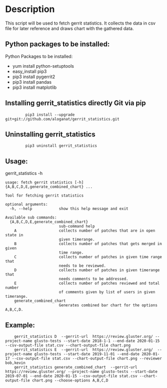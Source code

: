 # Description

This script will be used to fetch gerrit statistics. 
It collects the data in csv file for later reference and
draws chart with the gathered data.

## Python packages to be installed:

Python Packages to be installed:
  - yum install python-setuptools
  - easy_install pip3
  - pip3 install pygerrit2
  - pip3 install pandas
  - pip3 install matplotlib

## Installing gerrit_statistics directly Git via pip

             pip3 install --upgrade git+git://github.com/aloganat/gerrit_statistics.git

## Uninstalling gerrit_statistics

             pip3 uninstall gerrit_statistics

## Usage:
  gerrit_statistics -h

    usage: fetch gerrit statistics [-h] {A,B,C,D,E,generate_combined_chart} ...

    Tool for fetching gerrit statistics

    optional arguments:
      -h, --help            show this help message and exit

    Available sub commands:
      {A,B,C,D,E,generate_combined_chart}
                            sub-command help
        A                   collects number of patches that are in open state in
                            given timerange.
        B                   collects number of patches that gets merged in given
                            time range.
        C                   collects number of patches in given time range that
                            needs to be reviewed.
        D                   collects number of patches in given timerange that
                            needs comments to be addressed.
        E                   collects number of patches reviewed and total number
                            of comments given by list of users in given timerange.
        generate_combined_chart
                            Generates combined bar chart for the options A,B,C,D.

## Example:
        gerrit_statistics D  --gerrit-url  https://review.gluster.org/ --project-name glusto-tests --start-date 2018-1-1 --end-date 2020-01-15 --csv-output-file stat.csv --chart-output-file chart.png
        gerrit_statistics E  --gerrit-url  https://review.gluster.org/  --project-name glusto-tests --start-date 2019-11-01 --end-date 2020-01-17 --csv-output-file stat.csv --chart-output-file chart.png --reviewer bob,kevin
        gerrit_statistics generate_combined_chart  --gerrit-url  https://review.gluster.org/ --project-name glusto-tests --start-date 2019-07-01 --end-date 2020-01-15 --csv-output-file stat.csv --chart-output-file chart.png --choose-options A,B,C,D
